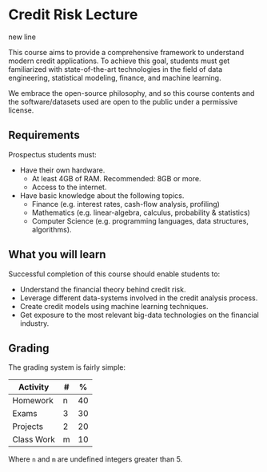 # Credit Risk Lecture

new line

This course aims to provide a comprehensive framework to understand modern credit applications. To achieve this goal, students must get familiarized with state-of-the-art technologies in the field of data engineering, statistical modeling, finance, and machine learning. 

We embrace the open-source philosophy, and so this course contents and the software/datasets used are open to the public under a permissive license.

## Requirements

Prospectus students must:

* Have their own hardware.
    * At least 4GB of RAM. Recommended: 8GB or more.
    * Access to the internet.
* Have basic knowledge about the following topics.
    * Finance (e.g. interest rates, cash-flow analysis, profiling)
    * Mathematics (e.g. linear-algebra, calculus, probability & statistics)
    * Computer Science (e.g. programming languages, data structures, algorithms).

## What you will learn

Successful completion of this course should enable students to:

* Understand the financial theory behind credit risk.
* Leverage different data-systems involved in the credit analysis process.
* Create credit models using machine learning techniques.
* Get exposure to the most relevant big-data technologies on the financial industry.

## Grading

The grading system is fairly simple: 

| Activity   | #  | %  |
|------------|----|----|
| Homework   | n  | 40 |
| Exams      | 3  | 30 |
| Projects   | 2  | 20 |
| Class Work | m  | 10 |

Where `n` and `m` are undefined integers greater than 5. 
